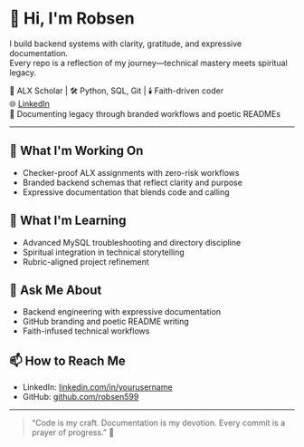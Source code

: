 # 👋 Hi, I'm Robsen

I build backend systems with clarity, gratitude, and expressive documentation.  
Every repo is a reflection of my journey—technical mastery meets spiritual legacy.

🧠 ALX Scholar | 🛠️ Python, SQL, Git | 🕯️ Faith-driven coder  
🌐 [LinkedIn](https://linkedin.com/in/yourusername)  
📜 Documenting legacy through branded workflows and poetic READMEs

---

## 🔭 What I'm Working On
- Checker-proof ALX assignments with zero-risk workflows
- Branded backend schemas that reflect clarity and purpose
- Expressive documentation that blends code and calling

## 🌱 What I'm Learning
- Advanced MySQL troubleshooting and directory discipline
- Spiritual integration in technical storytelling
- Rubric-aligned project refinement

## 💬 Ask Me About
- Backend engineering with expressive documentation
- GitHub branding and poetic README writing
- Faith-infused technical workflows

## 📫 How to Reach Me
- LinkedIn: [linkedin.com/in/yourusername](https://linkedin.com/in/yourusername)
- GitHub: [github.com/robsen599](https://github.com/robsen599)

---

> “Code is my craft. Documentation is my devotion. Every commit is a prayer of progress.” 🙏

